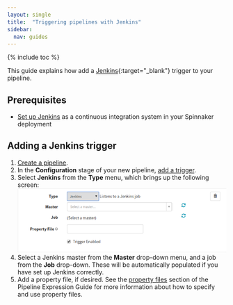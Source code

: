 ```yaml
---
layout: single
title:  "Triggering pipelines with Jenkins"
sidebar:
  nav: guides
---
```


{% include toc %}

This guide explains how add a [Jenkins](https://jenkins.io/){:target="\_blank"}
trigger to your pipeline.

## Prerequisites

*   [Set up Jenkins](/setup/ci/jenkins/) as a continuous integration system in
    your Spinnaker deployment

## Adding a Jenkins trigger

1.  [Create a pipeline](/guides/user/pipeline/managing-pipelines/#create-a-pipeline).
1.  In the **Configuration** stage of your new pipeline,
    [add a trigger](/guides/user/pipeline/managing-pipelines/#add-a-trigger).
1.  Select **Jenkins** from the **Type** menu, which brings up the following
    screen:
    ![](add-trigger.png)
1.  Select a Jenkins master from the **Master** drop-down menu, and a job from
    the **Job** drop-down. These will be automatically populated if you have set
    up Jenkins correctly.
1.  Add a property file, if desired. See the [property
    files](/guides/user/pipeline/expressions/#property-files) section of the
    Pipeline Expression Guide for more information about how to specify and use
    property files.
